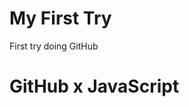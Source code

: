 # My First Try
First try doing GitHub

<!DOCTYPE html>
<html>
 <head>
  <title>First Time Using GitHub with JavaScript</title>
  <meta charset="utf-8">
 </head>
 <body>
  <h1>GitHub x JavaScript</h1>
 </body>
</html>